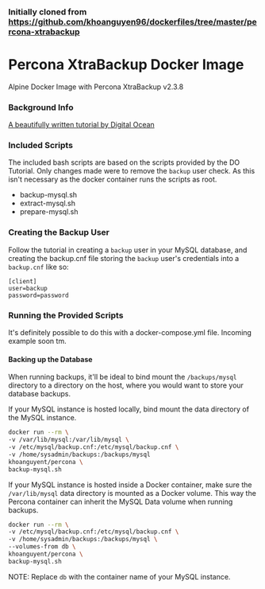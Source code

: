### Initially cloned from https://github.com/khoanguyen96/dockerfiles/tree/master/percona-xtrabackup

# Percona XtraBackup Docker Image
Alpine Docker Image with Percona XtraBackup v2.3.8

### Background Info
[A beautifully written tutorial by Digital Ocean](https://www.digitalocean.com/community/tutorials/how-to-configure-mysql-backups-with-percona-xtrabackup-on-ubuntu-16-04)

### Included Scripts
The included bash scripts are based on the scripts provided by the DO Tutorial. Only changes made were to remove the `backup` user check. As this isn't necessary as the docker container runs the scripts as root.

+ backup-mysql.sh
+ extract-mysql.sh
+ prepare-mysql.sh

### Creating the Backup User
Follow the tutorial in creating a `backup` user in your MySQL database, and creating the backup.cnf file storing the `backup` user's credentials into a `backup.cnf` like so:

```
[client]
user=backup
password=password
```

### Running the Provided Scripts
It's definitely possible to do this with a docker-compose.yml file. Incoming example soon tm.

#### Backing up the Database
When running backups, it'll be ideal to bind mount the `/backups/mysql` directory to a directory on the host, where you would want to store your database backups.

If your MySQL instance is hosted locally, bind mount the data directory of the MySQL instance.

``` bash
docker run --rm \
-v /var/lib/mysql:/var/lib/mysql \
-v /etc/mysql/backup.cnf:/etc/mysql/backup.cnf \
-v /home/sysadmin/backups:/backups/mysql
khoanguyent/percona \
backup-mysql.sh
```

If your MySQL instance is hosted inside a Docker container, make sure the `/var/lib/mysql` data directory is mounted as a Docker volume.
This way the Percona container can inherit the MySQL Data volume when running backups.

``` bash
docker run --rm \
-v /etc/mysql/backup.cnf:/etc/mysql/backup.cnf \
-v /home/sysadmin/backups:/backups/mysql \
--volumes-from db \
khoanguyent/percona \
backup-mysql.sh
```

NOTE: Replace `db` with the container name of your MySQL instance.
